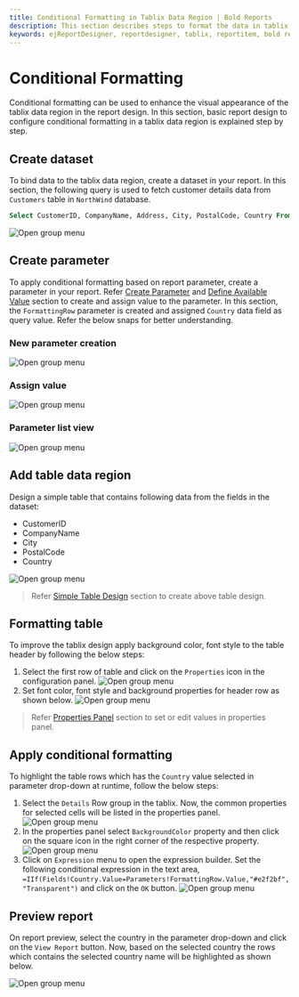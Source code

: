 ```yaml
---
title: Conditional Formatting in Tablix Data Region | Bold Reports
description: This section describes steps to format the data in tablix data region to enhance its visual appearance in Bold Report Designer
keywords: ejReportDesigner, reportdesigner, tablix, reportitem, bold reports, documentation, help, ej, user guide, demo, samples, bold reports, bold reporting
---
```


# Conditional Formatting

Conditional formatting can be used to enhance the visual appearance of the tablix data region in the report design. In this section, basic report design to configure conditional formatting in a tablix data region is explained step by step.

## Create dataset

To bind data to the tablix data region, create a dataset in your report. In this section, the following query is used to fetch customer details data from `Customers` table in `NorthWind` database.

```sql
Select CustomerID, CompanyName, Address, City, PostalCode, Country From Customers
```

![Open group menu](/static/assets/on-premise/images/report-designer/report-items/tablix-conditional-formatting/dataset-list-view.png)

## Create parameter

To apply conditional formatting based on report parameter, create a parameter in your report. Refer [Create Parameter](/on-premise/report-designer/report-parameters/add/#create-parameter) and [Define Available Value](/on-premise/report-designer/report-parameters/define-available-values-for-parameter/#query-values) section to create and assign value to the parameter. In this section, the `FormattingRow` parameter is created and assigned `Country` data field as query value. Refer the below snaps for better understanding.

### New parameter creation

![Open group menu](/static/assets/on-premise/images/report-designer/report-items/tablix-conditional-formatting/parameter-creation-panel.png)

### Assign value

![Open group menu](/static/assets/on-premise/images/report-designer/report-items/tablix-conditional-formatting/assign-available-value.png)

### Parameter list view

![Open group menu](/static/assets/on-premise/images/report-designer/report-items/tablix-conditional-formatting/parameter-list-view.png)

## Add table data region

Design a simple table that contains following data from the fields in the dataset:

* CustomerID
* CompanyName
* City
* PostalCode
* Country

![Open group menu](/static/assets/on-premise/images/report-designer/report-items/tablix-conditional-formatting/initial-design.png)

> Refer [Simple Table Design](/on-premise/report-designer/report-items/tablix/design-ssrs-rdl-report-using-table/) section to create above table design.

## Formatting table

To improve the tablix design apply background color, font style to the table header by following the below steps:

1. Select the first row of table and click on the `Properties` icon in the configuration panel.
![Open group menu](/static/assets/on-premise/images/report-designer/report-items/tablix-conditional-formatting/set-cell-properties.png)
2. Set font color, font style and background properties for header row as shown below.
![Open group menu](/static/assets/on-premise/images/report-designer/report-items/tablix-conditional-formatting/set-cell-properties-output.png)

> Refer [Properties Panel](/on-premise/report-designer/compose-report/properties-panel/) section to set or edit values in properties panel.

## Apply conditional formatting

To highlight the table rows which has the `Country` value selected in parameter drop-down at runtime, follow the below steps:

1. Select the `Details` Row group in the tablix. Now, the common properties for selected cells will be listed in the properties panel.
![Open group menu](/static/assets/on-premise/images/report-designer/report-items/tablix-conditional-formatting/select-details-group.png)
2. In the properties panel select `BackgroundColor` property and then click on the square icon in the right corner of the respective property.
![Open group menu](/static/assets/on-premise/images/report-designer/report-items/tablix-conditional-formatting/open-expression-menu-in-background-color-property.png)
3. Click on `Expression` menu to open the expression builder. Set the following conditional expression in the text area, `=IIf(Fields!Country.Value=Parameters!FormattingRow.Value,"#e2f2bf","Transparent")` and click on the `OK` button.
![Open group menu](/static/assets/on-premise/images/report-designer/report-items/tablix-conditional-formatting/set-condition-for-background-property.png)

## Preview report

On report preview, select the country in the parameter drop-down and click on the `View Report` button. Now, based on the selected country the rows which contains the selected country name will be highlighted as shown below.

![Open group menu](/static/assets/on-premise/images/report-designer/report-items/tablix-conditional-formatting/conditional-fomatting-output.png)